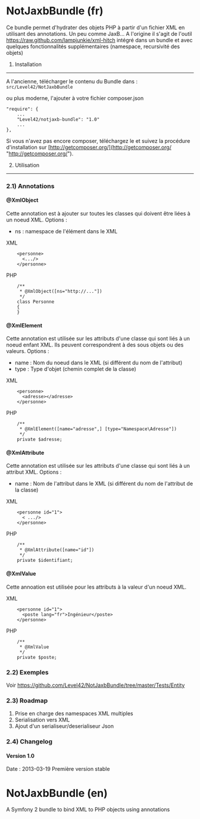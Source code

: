 NotJaxbBundle (fr)
=========

Ce bundle permet d'hydrater des objets PHP à partir d'un fichier XML en utilisant des annotations. Un peu comme JaxB...
A l'origine il s'agit de l'outil https://raw.github.com/lampjunkie/xml-hitch intégré dans un bundle et avec quelques fonctionnalités supplémentaires (namespace, recursivité des objets)

1) Installation
----------------------------------
A l'ancienne, télécharger le contenu du Bundle dans : `src/Level42/NotJaxbBundle`

ou plus moderne, l'ajouter à votre fichier composer.json

    "require": {
        ...
        "Level42/notjaxb-bundle": "1.0"
        ...
    },

Si vous n'avez pas encore composer, téléchargez le et suivez la procédure d'installation sur
[http://getcomposer.org/](http://getcomposer.org/ "http://getcomposer.org/").

2) Utilisation
-------------------------------
### 2.1) Annotations
#### @XmlObject
Cette annotation est à ajouter sur toutes les classes qui doivent être liées à un noeud XML.
Options :
- ns : namespace de l'élément dans le XML

XML

        <personne>
          <.../>
        </personne>
        
PHP

        /**
         * @XmlObject([ns="http://..."])
         */
        class Personne
        {
        }
        
#### @XmlElement
Cette annotation est utilisée sur les attributs d'une classe qui sont liés à un noeud enfant XML. Ils peuvent correspondrent à des sous objets ou des valeurs.
Options :
- name : Nom du noeud dans le XML (si différent du nom de l'attribut)
- type : Type d'objet (chemin complet de la classe)

XML

        <personne>
          <adresse></adresse>
        </personne>
        
PHP

        /**
         * @XmlElement([name="adresse",] [type="Namespace\Adresse"])
         */
        private $adresse;

#### @XmlAttribute
Cette annotation est utilisée sur les attributs d'une classe qui sont liés à un attribut XML.
Options :
- name : Nom de l'attribut dans le XML (si différent du nom de l'attribut de la classe)

XML

        <personne id="1">
          < .../>
        </personne>
        
PHP

        /**
         * @XmlAttribute([name="id"])
         */
        private $identifiant;

#### @XmlValue
Cette annoation est utilisée pour les attributs à la valeur d'un noeud XML.

XML

        <personne id="1">
          <poste lang="fr">Ingénieur</poste>
        </personne>
        
PHP

        /**
         * @XmlValue
         */
        private $poste;
        

### 2.2) Exemples
Voir https://github.com/Level42/NotJaxbBundle/tree/master/Tests/Entity

### 2.3) Roadmap
1. Prise en charge des namespaces XML multiples
2. Serialisation vers XML
3. Ajout d'un serialiseur/deserialiseur Json

### 2.4) Changelog
#### Version 1.0
Date : 2013-03-19
Première version stable



NotJaxbBundle (en)
=========

A Symfony 2 bundle to bind XML to PHP objects using annotations

<TODO>